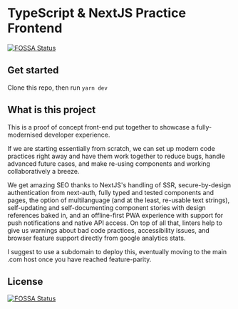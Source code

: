 # TypeScript & NextJS Practice Frontend
[![FOSSA Status](https://app.fossa.com/api/projects/git%2Bgithub.com%2Fpiprees%2Fquickstart.svg?type=shield)](https://app.fossa.com/projects/git%2Bgithub.com%2Fpiprees%2Fquickstart?ref=badge_shield)


## Get started

Clone this repo, then run `yarn dev`

## What is this project

This is a proof of concept front-end put together to showcase a fully-modernised
developer experience.

If we are starting essentially from scratch, we can set up modern code
practices right away and have them work together to reduce bugs, handle
advanced future cases, and make re-using components and working
collaboratively a breeze.

We get amazing SEO thanks to NextJS's handling of SSR, secure-by-design
authentication from next-auth, fully typed and tested components and
pages, the option of multilanguage (and at the least, re-usable text
strings), self-updating and self-documenting component stories with
design references baked in, and an offline-first PWA experience with
support for push notifications and native API access. On top of all that,
linters help to give us warnings about bad code practices, accessibility
issues, and browser feature support directly from google analytics stats.

I suggest to use a subdomain to deploy this, eventually moving to the main
.com host once you have reached feature-parity.


## License
[![FOSSA Status](https://app.fossa.com/api/projects/git%2Bgithub.com%2Fpiprees%2Fquickstart.svg?type=large)](https://app.fossa.com/projects/git%2Bgithub.com%2Fpiprees%2Fquickstart?ref=badge_large)